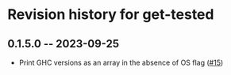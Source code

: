 # Revision history for get-tested

## 0.1.5.0 -- 2023-09-25

* Print GHC versions as an array in the absence of OS flag ([#15](https://github.com/Kleidukos/get-tested/pull/15))
